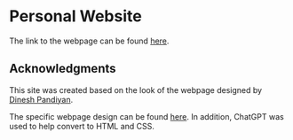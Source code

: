 # Personal Website

The link to the webpage can be found [here](https://dev1nw.github.io).

## Acknowledgments

This site was created based on the look of the webpage designed by [Dinesh Pandiyan](https://github.com/flexdinesh).

The specific webpage design can be found [here](https://github.com/flexdinesh/blogster). In addition, ChatGPT was used to help convert to HTML and CSS.

